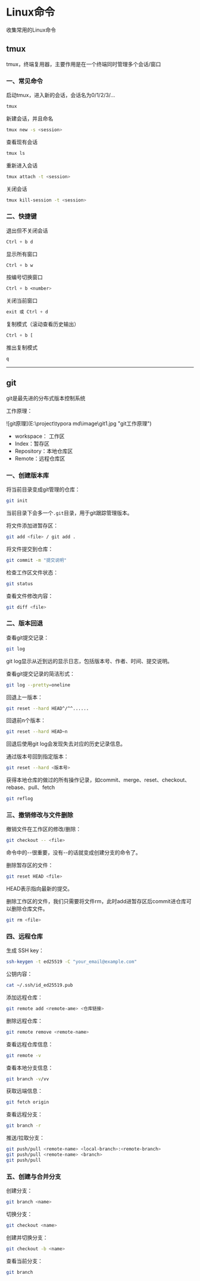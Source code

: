 # Linux命令

收集常用的Linux命令

## tmux

tmux，终端复用器，主要作用是在一个终端同时管理多个会话/窗口

### 一、常见命令

启动tmux，进入新的会话，会话名为0/1/2/3/...

```bash
tmux
```

新建会话，并且命名

```bash
tmux new -s <session>
```

查看现有会话

```bash
tmux ls
```

重新进入会话

```bash
tmux attach -t <session>
```

关闭会话

```bash
tmux kill-session -t <session>
```

### 二、快捷键

退出但不关闭会话

```css
Ctrl + b d
```

显示所有窗口

```css
Ctrl + b w
```

按编号切换窗口

```css
Ctrl + b <number>
```

关闭当前窗口

```css
exit 或 Ctrl + d
```

复制模式（滚动查看历史输出）

```css
Ctrl + b [
```

推出复制模式

```css
q
```



---



## git

git是最先进的分布式版本控制系统

工作原理：

![git原理](E:\project\typora md\image\git1.jpg "git工作原理")

+ workspace： 工作区
+ Index：暂存区
+ Repository：本地仓库区
+ Remote：远程仓库区

### 一、创建版本库

将当前目录变成git管理的仓库：

```bash
git init
```

当前目录下会多一个`.git`目录，用于git跟踪管理版本。

将文件添加进暂存区：

```bash
git add <file> / git add .
```

将文件提交到仓库：

```bash
git commit -m "提交说明"
```

检查工作区文件状态：

```bash
git status
```

查看文件修改内容：

```bash
git diff <file>
```

### 二、版本回退

查看git提交记录：

```bash
git log
```

git log显示从近到远的显示日志，包括版本号、作者、时间、提交说明。

查看git提交记录的简洁形式：

```bash
git log --pretty=oneline
```

回退上一版本：

```bash
git reset --hard HEAD^/^^......
```

回退前n个版本：

```bash
git reset --hard HEAD~n
```

回退后使用git log会发现失去对应的历史记录信息。

通过版本号回到指定版本：

```bash
git reset --hard <版本号>
```

获得本地仓库的做过的所有操作记录，如commit、merge、reset、checkout、rebase、pull、fetch

```bash
git reflog
```

### 三、撤销修改与文件删除

撤销文件在工作区的修改/删除：
```bash
git checkout -- <file>
```

命令中的--很重要，没有--的话就变成创建分支的命令了。

删除暂存区的文件：

```bash
git reset HEAD <file>
```

HEAD表示指向最新的提交。

删除工作区的文件，我们只需要将文件rm，此时add进暂存区后commit进仓库可以删除仓库文件。

```bash
git rm <file>
```

### 四、远程仓库

生成 SSH key：

```bash
ssh-keygen -t ed25519 -C "your_email@example.com"
```

公钥内容：

```bash
cat ~/.ssh/id_ed25519.pub
```

添加远程仓库：

```bash
git remote add <remote-ame> <仓库链接>
```

删除远程仓库：

```bash
git remote remove <remote-name>
```

查看远程仓库信息：
```bash
git remote -v
```

查看本地分支信息：
```bash
git branch -v/vv
```

获取远端信息：

```bash
git fetch origin
```

查看远程分支：
```bash
git branch -r
```

推送/拉取分支：

```bash
git push/pull <remote-name> <local-branch>:<remote-branch>
git push/pull <remote-name> <branch>
git push/pull
```

### 五、创建与合并分支

创建分支：

```bash
git branch <name>
```

切换分支：
```bash
git checkout <name>
```

创建并切换分支：

```bash
git checkout -b <name>
```

查看当前分支：

```bash
git branch
```

